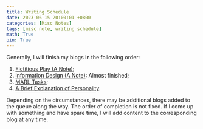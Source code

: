 ```yaml
---
title: Writing Schedule
date: 2023-06-15 20:00:01 +0800
categories: [Misc Notes]
tags: [misc note, writing schedule]
math: True
pin: True
---
```



Generally, I will finish my blogs in the following order: 
1. [Fictitious Play (A Note)](https://yuelin301.github.io/posts/Fictitious-Play/);
2. [Information Design (A Note)](https://yuelin301.github.io/posts/Information-Design/): Almost finished;
3. [MARL Tasks](https://yuelin301.github.io/posts/MARL-Tasks/);
4. [A Brief Explanation of Personality](https://yuelin301.github.io/posts/personality/).

Depending on the circumstances, there may be additional blogs added to the queue along the way. 
The order of completion is not fixed.
If I come up with something and have spare time, I will add content to the corresponding blog at any time.